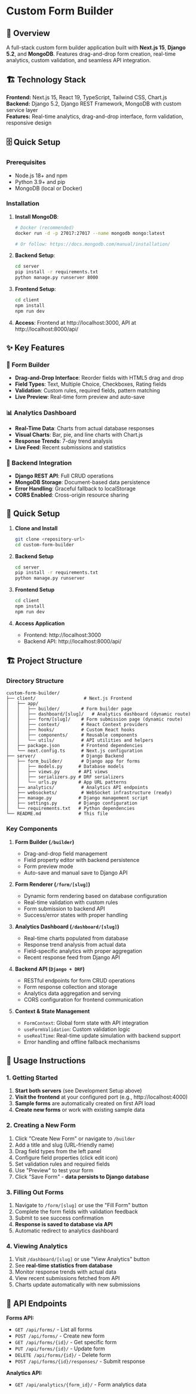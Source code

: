 # Custom Form Builder

## 🚀 Overview

A full-stack custom form builder application built with **Next.js 15**, **Django 5.2**, and **MongoDB**. Features drag-and-drop form creation, real-time analytics, custom validation, and seamless API integration.

## 🏗️ Technology Stack

**Frontend:** Next.js 15, React 19, TypeScript, Tailwind CSS, Chart.js  
**Backend:** Django 5.2, Django REST Framework, MongoDB with custom service layer  
**Features:** Real-time analytics, drag-and-drop interface, form validation, responsive design

## 🗄️ Quick Setup

### Prerequisites

- Node.js 18+ and npm
- Python 3.9+ and pip
- MongoDB (local or Docker)

### Installation

1. **Install MongoDB**:

   ```bash
   # Docker (recommended)
   docker run -d -p 27017:27017 --name mongodb mongo:latest

   # Or follow: https://docs.mongodb.com/manual/installation/
   ```

2. **Backend Setup**:

   ```bash
   cd server
   pip install -r requirements.txt
   python manage.py runserver 8000
   ```

3. **Frontend Setup**:

   ```bash
   cd client
   npm install
   npm run dev
   ```

4. **Access**: Frontend at http://localhost:3000, API at http://localhost:8000/api/

## ✨ Key Features

### 🎨 Form Builder

- **Drag-and-Drop Interface**: Reorder fields with HTML5 drag and drop
- **Field Types**: Text, Multiple Choice, Checkboxes, Rating fields
- **Validation**: Custom rules, required fields, pattern matching
- **Live Preview**: Real-time form preview and auto-save

### 📊 Analytics Dashboard

- **Real-Time Data**: Charts from actual database responses
- **Visual Charts**: Bar, pie, and line charts with Chart.js
- **Response Trends**: 7-day trend analysis
- **Live Feed**: Recent submissions and statistics

### 🔄 Backend Integration

- **Django REST API**: Full CRUD operations
- **MongoDB Storage**: Document-based data persistence
- **Error Handling**: Graceful fallback to localStorage
- **CORS Enabled**: Cross-origin resource sharing

## 🚀 Quick Setup

1. **Clone and Install**

   ```bash
   git clone <repository-url>
   cd custom-form-builder
   ```

2. **Backend Setup**

   ```bash
   cd server
   pip install -r requirements.txt
   python manage.py runserver
   ```

3. **Frontend Setup**

   ```bash
   cd client
   npm install
   npm run dev
   ```

4. **Access Application**
   - Frontend: http://localhost:3000
   - Backend API: http://localhost:8000/api/

## 🏗️ Project Structure

### Directory Structure

```
custom-form-builder/
├── client/                  # Next.js Frontend
│   ├── app/
│   │   ├── builder/        # Form builder page
│   │   ├── dashboard/[slug]/   # Analytics dashboard (dynamic route)
│   │   ├── form/[slug]/    # Form submission page (dynamic route)
│   │   ├── context/        # React Context providers
│   │   ├── hooks/          # Custom React hooks
│   │   ├── components/     # Reusable components
│   │   └── utils/          # API utilities and helpers
│   ├── package.json        # Frontend dependencies
│   └── next.config.ts      # Next.js configuration
├── server/                 # Django Backend
│   ├── form_builder/       # Django app for forms
│   │   ├── models.py      # Database models
│   │   ├── views.py       # API views
│   │   ├── serializers.py # DRF serializers
│   │   └── urls.py        # App URL patterns
│   ├── analytics/          # Analytics API endpoints
│   ├── websockets/         # WebSocket infrastructure (ready)
│   ├── manage.py          # Django management script
│   ├── settings.py        # Django configuration
│   └── requirements.txt   # Python dependencies
└── README.md              # This file
```

### Key Components

1. **Form Builder (`/builder`)**

   - Drag-and-drop field management
   - Field property editor with backend persistence
   - Form preview mode
   - Auto-save and manual save to Django API

2. **Form Renderer (`/form/[slug]`)**

   - Dynamic form rendering based on database configuration
   - Real-time validation with custom rules
   - Form submission to backend API
   - Success/error states with proper handling

3. **Analytics Dashboard (`/dashboard/[slug]`)**

   - Real-time charts populated from database
   - Response trend analysis from actual data
   - Field-specific analytics with proper aggregation
   - Recent response feed from Django API

4. **Backend API (`Django + DRF`)**

   - RESTful endpoints for form CRUD operations
   - Form response collection and storage
   - Analytics data aggregation and serving
   - CORS configuration for frontend communication

5. **Context & State Management**
   - `FormContext`: Global form state with API integration
   - `useFormValidation`: Custom validation logic
   - `useRealTime`: Real-time update simulation with backend support
   - Error handling and offline fallback mechanisms

## 🎯 Usage Instructions

### 1. Getting Started

1. **Start both servers** (see Development Setup above)
2. **Visit the frontend** at your configured port (e.g., http://localhost:4000)
3. **Sample forms** are automatically created on first API load
4. **Create new forms** or work with existing sample data

### 2. Creating a New Form

1. Click "Create New Form" or navigate to `/builder`
2. Add a title and slug (URL-friendly name)
3. Drag field types from the left panel
4. Configure field properties (click edit icon)
5. Set validation rules and required fields
6. Use "Preview" to test your form
7. Click "Save Form" - **data persists to Django database**

### 3. Filling Out Forms

1. Navigate to `/form/[slug]` or use the "Fill Form" button
2. Complete the form fields with validation feedback
3. Submit to see success confirmation
4. **Response is saved to database via API**
5. Automatic redirect to analytics dashboard

### 4. Viewing Analytics

1. Visit `/dashboard/[slug]` or use "View Analytics" button
2. See **real-time statistics from database**
3. Monitor response trends with actual data
4. View recent submissions fetched from API
5. Charts update automatically with new submissions

## 🔧 API Endpoints

**Forms API:**

- `GET /api/forms/` - List all forms
- `POST /api/forms/` - Create new form
- `GET /api/forms/{id}/` - Get specific form
- `PUT /api/forms/{id}/` - Update form
- `DELETE /api/forms/{id}/` - Delete form
- `POST /api/forms/{id}/responses/` - Submit response

**Analytics API:**

- `GET /api/analytics/{form_id}/` - Form analytics data
